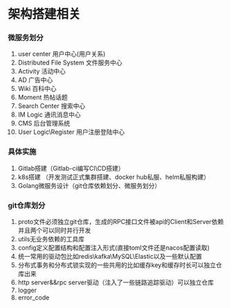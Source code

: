 # 架构搭建相关

### 微服务划分

1. user center 用户中心(用户关系)
2. Distributed File System 文件服务中心
3. Activity 活动中心
4. AD 广告中心
5. Wiki 百科中心
6. Moment 热帖话题
7. Search Center 搜索中心
8. IM Logic 通讯消息中心
9. CMS 后台管理系统
10. User Logic\Register 用户注册登陆中心

### 具体实施

1. Gitlab搭建（Gitlab-ci编写CI\CD搭建）
2. k8s搭建 （开发测试正式集群搭建、docker hub私服、helm私服构建）
3. Golang微服务设计（git仓库依赖划分、微服务划分）


### git仓库划分

1. proto文件必须独立git仓库，生成的RPC接口文件被api的Client和Server依赖并且两个可以同时并行开发
2. utils无业务依赖的工具库
3. config定义配置结构和配置注入形式(直接toml文件还是nacos配置读取)
4. 统一常用的驱动包比如redis\kafka\MySQL\Elastic以及一些默认配置
5. 分布式事务和分布式锁实现的一些共用的比如缓存key和缓存时长可以独立仓库出来
6. http server&&rpc server驱动（注入了一些链路追踪驱动）可以独立仓库
7. logger
8. error_code